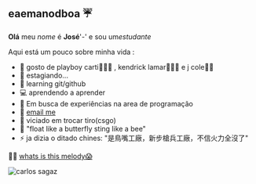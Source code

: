 ## eaemanodboa ☔

__Olá__ meu _nome_ é **José**'-' e sou um*estudante* 

Aqui está um pouco sobre minha vida :
- 🎼 gosto de playboy carti🧛🏿‍♂️ , kendrick lamar🙅🏿‍♂️ e j cole✍🏿
- 🔭 estagiando...
- 🌱 learning git/github
- 💻 aprendendo a aprender
- 💼 Em busca de experiências na area de programação
- 💬 [email me](josehenryck@gmail.com) 
- 👾 viciado em trocar tiro(csgo)
- 👺  "float  like a butterfly sting like a bee"
- ⚡  ja dizia o ditado chines: "是鳥嘴工廠，新步槍兵工廠，不信火力全沒了"

🐱‍👤 [whats is this melody😱](https://www.youtube.com/watch?v=rIkDNCIz6as)

![carlos sagaz](https://www.google.com/imgres?imgurl=https%3A%2F%2Fstatic.natgeo.pt%2Ffiles%2Fstyles%2Fimage_3200%2Fpublic%2F77679.ngsversion.1422283960685.jpg%3Fw%3D1600%26h%3D2149&imgrefurl=https%3A%2F%2Fwww.natgeo.pt%2Fhistoria%2Fquem-foi-carl-sagan&tbnid=hwSTitWwscNx_M&vet=12ahUKEwjCvcuhwZf8AhWHLLkGHe57A9sQMygBegUIARDmAQ..i&docid=cz3lyOiKJsZZuM&w=1600&h=2149&q=carl%20sagan&ved=2ahUKEwjCvcuhwZf8AhWHLLkGHe57A9sQMygBegUIARDmAQ)

